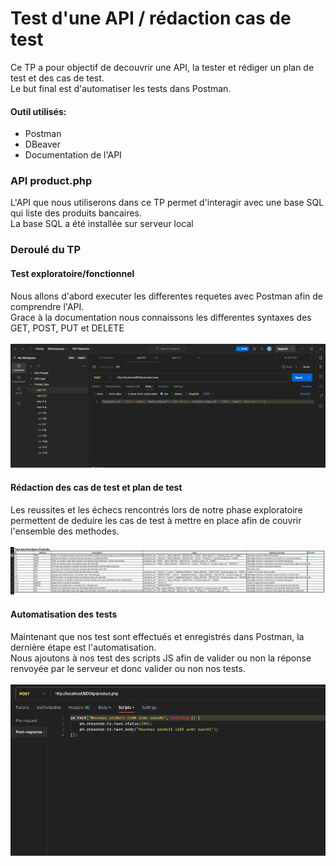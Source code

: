 # Test d'une API / rédaction cas de test 
Ce TP a pour objectif de decouvrir une API, la tester et rédiger un plan de test et des cas de test.<br/>
Le but final est d'automatiser les tests dans Postman.
#### Outil utilisés:
  - Postman
  - DBeaver
  - Documentation de l'API

### API product.php
L'API que nous utiliserons dans ce TP permet d'interagir avec une base SQL qui liste des produits bancaires.<br/>
La base SQL a été installée sur serveur local

### Deroulé du TP
#### **Test exploratoire/fonctionnel**
Nous allons d'abord executer les differentes requetes avec Postman afin de comprendre l'API.<br/>
Grace à la documentation nous connaissons les differentes syntaxes des GET, POST, PUT et DELETE<br/>
<br/>
![](img/postman.png)

#### **Rédaction des cas de test et plan de test** 
Les reussites et les échecs rencontrés lors de notre phase exploratoire permettent de deduire les cas de test à mettre en place afin de couvrir l'ensemble des methodes.<br/> 
<br/>
![](img/casdetest.png)

#### Automatisation des tests
Maintenant que nos test sont effectués et enregistrés dans Postman, la dernière étape est l'automatisation.<br/>
Nous ajoutons à nos test des scripts JS afin de valider ou non la réponse renvoyée par le serveur et donc valider ou non nos tests.<br/>
<br/>
![](img/automatisation.png)


